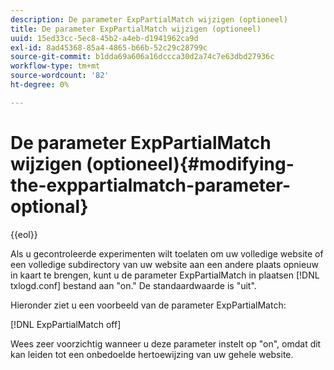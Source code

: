 ```yaml
---
description: De parameter ExpPartialMatch wijzigen (optioneel)
title: De parameter ExpPartialMatch wijzigen (optioneel)
uuid: 15ed33cc-5ec8-45b2-a4eb-d1941962ca9d
exl-id: 8ad45368-85a4-4865-b66b-52c29c28799c
source-git-commit: b1dda69a606a16dccca30d2a74c7e63dbd27936c
workflow-type: tm+mt
source-wordcount: '82'
ht-degree: 0%

---
```


# De parameter ExpPartialMatch wijzigen (optioneel){#modifying-the-exppartialmatch-parameter-optional}

{{eol}}

Als u gecontroleerde experimenten wilt toelaten om uw volledige website of een volledige subdirectory van uw website aan een andere plaats opnieuw in kaart te brengen, kunt u de parameter ExpPartialMatch in plaatsen [!DNL txlogd.conf] bestand aan &quot;on.&quot; De standaardwaarde is &quot;uit&quot;.

Hieronder ziet u een voorbeeld van de parameter ExpPartialMatch:

[!DNL ExpPartialMatch off]

Wees zeer voorzichtig wanneer u deze parameter instelt op &quot;on&quot;, omdat dit kan leiden tot een onbedoelde hertoewijzing van uw gehele website.
